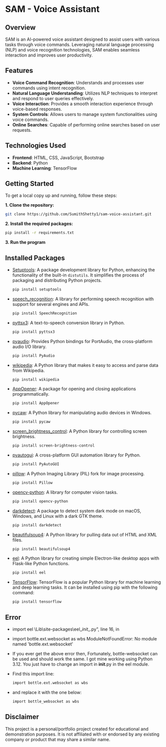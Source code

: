 # SAM - Voice Assistant

## Overview
SAM is an AI-powered voice assistant designed to assist users with various tasks through voice commands. Leveraging natural language processing (NLP) and voice recognition technologies, SAM enables seamless interaction and improves user productivity.

## Features
- **Voice Command Recognition**: Understands and processes user commands using intent recognition.
- **Natural Language Understanding**: Utilizes NLP techniques to interpret and respond to user queries effectively.
- **Voice Interaction**: Provides a smooth interaction experience through voice-based responses.
- **System Controls**: Allows users to manage system functionalities using voice commands.
- **Online Searches**: Capable of performing online searches based on user requests.

## Technologies Used
- **Frontend**: HTML, CSS, JavaScript, Bootstrap
- **Backend**: Python
- **Machine Learning**: TensorFlow

## Getting Started
To get a local copy up and running, follow these steps:

**1. Clone the repository:**
   ```bash
   git clone https://github.com/SumithShetty1/sam-voice-assistant.git
   ```
**2. Install the required packages:**
   ```bash
   pip install -r requirements.txt
   ```
**3. Run the program**

## Installed Packages
- [Setuptools](https://pypi.org/project/setuptools/): A package development library for Python, enhancing the functionality of the built-in `distutils`. It simplifies the process of packaging and distributing Python projects.
  ```bash
  pip install setuptools
  ```
  
- [speech_recognition](https://pypi.org/project/SpeechRecognition/): A library for performing speech recognition with support for several engines and APIs.
  ```bash
  pip install SpeechRecognition
  ```
  
- [pyttsx3](https://pypi.org/project/pyttsx3/): A text-to-speech conversion library in Python.
  ```bash
  pip install pyttsx3
  ```
  
- [pyaudio](https://pypi.org/project/PyAudio/): Provides Python bindings for PortAudio, the cross-platform audio I/O library.
  ```bash
  pip install PyAudio
  ```
  
- [wikipedia](https://pypi.org/project/wikipedia/): A Python library that makes it easy to access and parse data from Wikipedia.
  ```bash
  pip install wikipedia
  ```
  
- [AppOpener](https://pypi.org/project/appopener/): A package for opening and closing applications programmatically.
  ```bash
  pip install AppOpener
  ```
  
- [pycaw](https://pypi.org/project/pycaw/): A Python library for manipulating audio devices in Windows.
  ```bash
  pip install pycaw
  ```
  
- [screen_brightness_control](https://pypi.org/project/screen-brightness-control/): A Python library for controlling screen brightness.
  ```bash
  pip install screen-brightness-control
  ```
  
- [pyautogui](https://pypi.org/project/PyAutoGUI/): A cross-platform GUI automation library for Python.
  ```bash
  pip install PyAutoGUI
  ```
  
- [pillow](https://pypi.org/project/Pillow/): A Python Imaging Library (PIL) fork for image processing.
  ```bash
  pip install Pillow
  ```
  
- [opencv-python](https://pypi.org/project/opencv-python/): A library for computer vision tasks.
  ```bash
  pip install opencv-python
  ```
  
- [darkdetect](https://pypi.org/project/darkdetect/): A package to detect system dark mode on macOS, Windows, and Linux with a dark GTK theme.
  ```bash
  pip install darkdetect
  ```
- [beautifulsoup4](https://pypi.org/project/beautifulsoup4/): A Python library for pulling data out of HTML and XML files.
  ```bash
  pip install beautifulsoup4
  ```
  
- [eel](https://pypi.org/project/eel/): A Python library for creating simple Electron-like desktop apps with Flask-like Python functions.
  ```bash
  pip install eel
  ```
  
- [TensorFlow](https://pypi.org/project/tensorflow/): TensorFlow is a popular Python library for machine learning and deep learning tasks. It can be installed using pip with the following command:
  ```bash
  pip install tensorflow
  ```
  
## Error
- import eel
  \Lib\site-packages\eel\__init__.py", line 16, in <module>
- import bottle.ext.websocket as wbs
  ModuleNotFoundError: No module named 'bottle.ext.websocket'

- If you ever get the above error then,
Fortunately, bottle-websocket can be used and should work the same.
I got mine working using Python 3.12.
You just have to change an import in __init__.py in the eel module.

- Find this import line:
  ```bash
  import bottle.ext.websocket as wbs

- and replace it with the one below:
  ```bash
  import bottle_websocket as wbs
  ```

## Disclaimer
This project is a personal/portfolio project created for educational and demonstration purposes. It is not affiliated with or endorsed by any existing company or product that may share a similar name.
